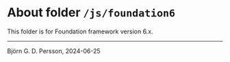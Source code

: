 # About folder `/js/foundation6`

This folder is for Foundation framework version 6.x.

---

Björn G. D. Persson, 2024-06-25